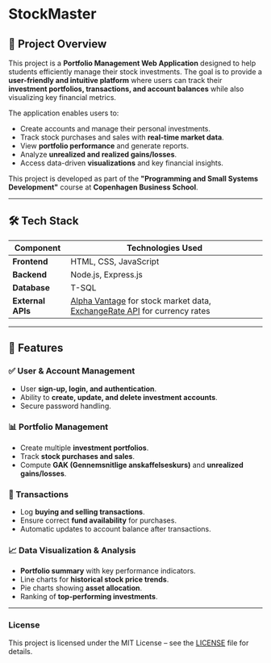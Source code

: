 # StockMaster

## 📌 Project Overview

This project is a **Portfolio Management Web Application** designed to help students efficiently manage their stock investments. The goal is to provide a **user-friendly and intuitive platform** where users can track their **investment portfolios, transactions, and account balances** while also visualizing key financial metrics.

The application enables users to:

- Create accounts and manage their personal investments.
- Track stock purchases and sales with **real-time market data**.
- View **portfolio performance** and generate reports.
- Analyze **unrealized and realized gains/losses**.
- Access data-driven **visualizations** and key financial insights.

This project is developed as part of the **"Programming and Small Systems Development"** course at **Copenhagen Business School**.

---

## 🛠️ Tech Stack

| Component         | Technologies Used                                                                                                                             |
| ----------------- | --------------------------------------------------------------------------------------------------------------------------------------------- |
| **Frontend**      | HTML, CSS, JavaScript                                                                                                                         |
| **Backend**       | Node.js, Express.js                                                                                                                           |
| **Database**      | T-SQL                                                                                                                                         |
| **External APIs** | [Alpha Vantage](https://www.alphavantage.co/) for stock market data, [ExchangeRate API](https://www.exchangerate-api.com/) for currency rates |

---

## 🚀 Features

### ✅ User & Account Management

- User **sign-up, login, and authentication**.
- Ability to **create, update, and delete investment accounts**.
- Secure password handling.

### 📊 Portfolio Management

- Create multiple **investment portfolios**.
- Track **stock purchases and sales**.
- Compute **GAK (Gennemsnitlige anskaffelseskurs)** and **unrealized gains/losses**.

### 🔄 Transactions

- Log **buying and selling transactions**.
- Ensure correct **fund availability** for purchases.
- Automatic updates to account balance after transactions.

### 📈 Data Visualization & Analysis

- **Portfolio summary** with key performance indicators.
- Line charts for **historical stock price trends**.
- Pie charts showing **asset allocation**.
- Ranking of **top-performing investments**.

---

### License
This project is licensed under the MIT License – see the [LICENSE](LICENSE) file for details.